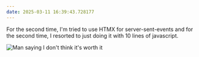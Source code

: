 ```yaml
---
date: 2025-03-11 16:39:43.728177
---
```


For the second time, I'm tried to use HTMX for server-sent-events and for the second time, I resorted to just doing it with 10 lines of javascript.

![Man saying I don't think it's worth it](https://media1.tenor.com/m/bghVGKJEdZUAAAAC/i-dont-think-its-worth-it-vinny.gif)
